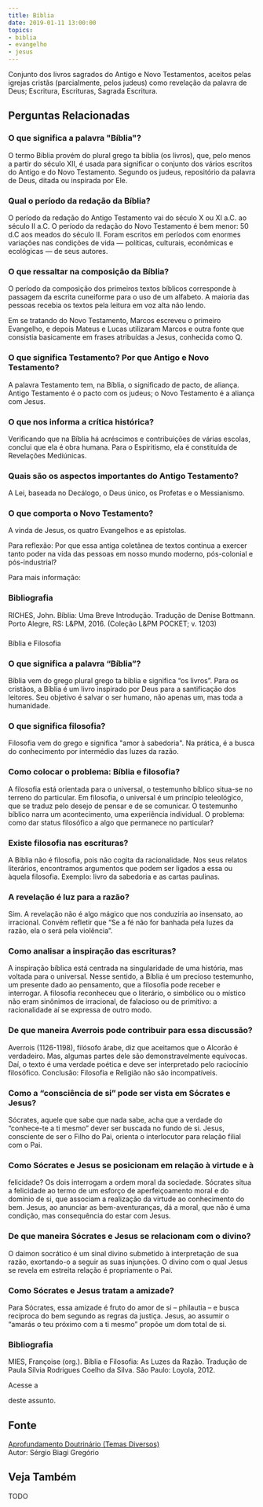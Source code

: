 ```yaml
---
title: Bíblia
date: 2019-01-11 13:00:00
topics: 
- biblia
- evangelho
- jesus
---
```


Conjunto dos livros sagrados do Antigo e Novo Testamentos, aceitos pelas igrejas
cristãs (parcialmente, pelos judeus) como revelação da palavra de Deus;
Escritura, Escrituras, Sagrada Escritura.

## Perguntas Relacionadas

### O que significa a palavra "Bíblia"?
O termo Bíblia provém do plural grego ta biblia (os livros),
que, pelo menos a partir do século XII, é usada para significar o
conjunto dos vários escritos do Antigo e do Novo Testamento. Segundo os
judeus, repositório da palavra de Deus, ditada ou inspirada por Ele.

### Qual o período da redação da Bíblia?
O período da redação do Antigo Testamento vai do século X ou XI a.C. ao
século II a.C. O período da redação do Novo Testamento é bem menor: 50
d.C aos meados do século II. Foram escritos em períodos com enormes
variações nas condições de vida — políticas, culturais, econômicas e
ecológicas — de seus autores.

### O que ressaltar na composição da Bíblia?
O período da composição dos primeiros textos bíblicos corresponde à
passagem da escrita cuneiforme para o uso de um alfabeto. A maioria das
pessoas recebia os textos pela leitura em voz alta não lendo.

Em se tratando do Novo Testamento, Marcos escreveu o primeiro Evangelho,
e depois Mateus e Lucas utilizaram Marcos e outra fonte que consistia
basicamente em frases atribuídas a Jesus, conhecida como Q.

### O que significa Testamento? Por que Antigo e Novo Testamento?
A palavra Testamento tem, na Bíblia, o significado de pacto, de
aliança. Antigo Testamento é o pacto com os judeus; o Novo Testamento é
a aliança com Jesus.

### O que nos informa a crítica histórica?
Verificando que na Bíblia há acréscimos e contribuições de várias
escolas, conclui que ela é obra humana. Para o Espiritismo, ela é
constituída de Revelações Mediúnicas.

### Quais são os aspectos importantes do Antigo Testamento?
A Lei, baseada no Decálogo, o Deus único, os Profetas e o Messianismo.

### O que comporta o Novo Testamento?
A vinda de Jesus, os quatro Evangelhos e as epístolas.

Para reflexão: Por que essa antiga coletânea de textos continua a
exercer tanto poder na vida das pessoas em nosso mundo moderno,
pós-colonial e pós-industrial?

Para mais informação:

### Bibliografia
RICHES, John. Bíblia: Uma Breve Introdução. Tradução de Denise
Bottmann. Porto Alegre, RS: L&PM, 2016. (Coleção L&PM POCKET; v. 1203)


### 

Bíblia e Filosofia

### O que significa a palavra “Bíblia”?
Bíblia vem do grego plural grego ta biblia e significa “os livros”.
Para os cristãos, a Bíblia é um livro inspirado por Deus para a
santificação dos leitores. Seu objetivo é salvar o ser humano, não
apenas um, mas toda a humanidade.

### O que significa filosofia?
Filosofia vem do grego e significa "amor à sabedoria". Na prática, é a
busca do conhecimento por intermédio das luzes da razão.

### Como colocar o problema: Bíblia e filosofia?
A filosofia está orientada para o universal, o testemunho bíblico
situa-se no terreno do particular. Em filosofia, o universal é um
princípio teleológico, que se traduz pelo desejo de pensar e de se
comunicar. O testemunho bíblico narra um acontecimento, uma experiência
individual. O problema: como dar status filosófico a algo que permanece
no particular?
### Existe filosofia nas escrituras?
A Bíblia não é filosofia, pois não cogita da racionalidade. Nos seus
relatos literários, encontramos argumentos que podem ser ligados a essa
ou àquela filosofia. Exemplo: livro da sabedoria e as cartas paulinas.

### A revelação é luz para a razão?
Sim. A revelação não é algo mágico que nos conduziria ao insensato, ao
irracional. Convém refletir que “Se a fé não for banhada pela luzes da
razão, ela o será pela violência”.

### Como analisar a inspiração das escrituras?
A inspiração bíblica está centrada na singularidade de uma história, mas
voltada para o universal. Nesse sentido, a Bíblia é um precioso
testemunho, um presente dado ao pensamento, que a filosofia pode receber
e interrogar. A filosofia reconheceu que o literário, o simbólico ou o
místico não eram sinônimos de irracional, de falacioso ou de primitivo:
a racionalidade aí se expressa de outro modo.

### De que maneira Averrois pode contribuir para essa discussão?
Averrois (1126-1198), filósofo árabe, diz que aceitamos que o Alcorão é
verdadeiro. Mas, algumas partes dele são demonstravelmente
equívocas. Daí, o texto é uma verdade poética e deve ser
interpretado pelo raciocínio filosófico. Conclusão: Filosofia e Religião
não são incompatíveis.

### Como a “consciência de si” pode ser vista em Sócrates e Jesus?
Sócrates, aquele que sabe que nada sabe, acha que a verdade do
“conhece-te a ti mesmo” dever ser buscada no fundo de si. Jesus,
consciente de ser o Filho do Pai, orienta o interlocutor para relação
filial com o Pai.

### Como Sócrates e Jesus se posicionam em relação à virtude e à
felicidade?
Os dois interrogam a ordem moral da sociedade. Sócrates situa a
felicidade ao termo de um esforço de aperfeiçoamento moral e do domínio
de si, que associam a realização da virtude ao conhecimento do bem.
Jesus, ao anunciar as bem-aventuranças, dá a moral, que não é uma
condição, mas consequência do estar com Jesus.

### De que maneira Sócrates e Jesus se relacionam com o divino?
O daimon socrático é um sinal divino submetido à interpretação de sua
razão, exortando-o a seguir as suas injunções. O divino com o qual Jesus
se revela em estreita relação é propriamente o Pai.

### Como Sócrates e Jesus tratam a amizade?
Para Sócrates, essa amizade é fruto do amor de si – philautia – e
busca recíproca do bem segundo as regras da justiça. Jesus, ao assumir o
“amarás o teu próximo com a ti mesmo” propõe um dom total de si.


### Bibliografia
MIES, Françoise (org.). Bíblia e Filosofia: As Luzes da Razão.
Tradução de Paula Sílvia Rodrigues Coelho da Silva. São Paulo: Loyola,
2012.

Acesse a

deste assunto.

## Fonte
[Aprofundamento Doutrinário (Temas Diversos)](https://sites.google.com/view/aprofundamentodoutrinario/bíblia-bíblia-e-filosofia)  
Autor: Sérgio Biagi Gregório



## Veja Também
TODO

